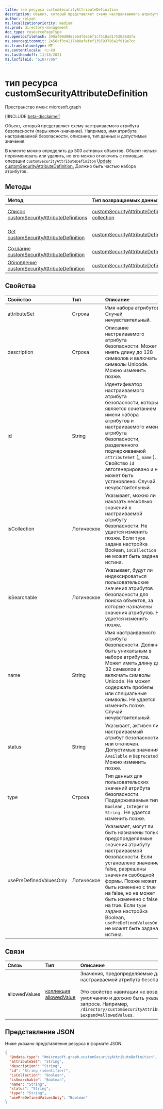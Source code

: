 ```yaml
---
title: тип ресурса customSecurityAttributeDefinition
description: Объект, который представляет схему настраиваемого атрибута безопасности (пары ключ-значение).
author: rolyon
ms.localizationpriority: medium
ms.prod: directory-management
doc_type: resourcePageType
ms.openlocfilehash: 390af00d09d2b54fde5bf1cf510ad1752038d3fa
ms.sourcegitcommit: 2456cf3c4117b88afefef139593796a2f919e7cc
ms.translationtype: MT
ms.contentlocale: ru-RU
ms.lasthandoff: 11/18/2021
ms.locfileid: "61077706"
---
```

# <a name="customsecurityattributedefinition-resource-type"></a>тип ресурса customSecurityAttributeDefinition

Пространство имен: microsoft.graph

[!INCLUDE [beta-disclaimer](../../includes/beta-disclaimer.md)]

Объект, который представляет схему настраиваемого атрибута безопасности (пары ключ-значение). Например, имя атрибута настраиваемой безопасности, описание, тип данных и допустимые значения.

В клиенте можно определить до 500 активных объектов. Объект нельзя переименовать или удалить, но его можно отключить с помощью операции `customSecurityAttributeDefiniton` [Update customSecurityAttributeDefinition.](../api/customsecurityattributedefinition-update.md) Должно быть частью набора атрибутов.

## <a name="methods"></a>Методы
|Метод|Тип возвращаемых данных|Описание|
|:---|:---|:---|
|[Список customSecurityAttributeDefinitions](../api/directory-list-customsecurityattributedefinitions.md)|[customSecurityAttributeDefinition collection](../resources/customsecurityattributedefinition.md)|Получите список объектов [customSecurityAttributeDefinition](../resources/customsecurityattributedefinition.md) и их свойств.|
|[Get customSecurityAttributeDefinition](../api/customsecurityattributedefinition-get.md)|[customSecurityAttributeDefinition](../resources/customsecurityattributedefinition.md)|Ознакомьтесь с свойствами и отношениями объекта [customSecurityAttributeDefinition.](../resources/customsecurityattributedefinition.md)|
|[Создание customSecurityAttributeDefinition](../api/directory-post-customsecurityattributedefinitions.md)|[customSecurityAttributeDefinition](../resources/customsecurityattributedefinition.md)|Создайте новый [объект customSecurityAttributeDefinition.](../resources/customsecurityattributedefinition.md)|
|[Обновление customSecurityAttributeDefinition](../api/customsecurityattributedefinition-update.md)|[customSecurityAttributeDefinition](../resources/customsecurityattributedefinition.md)|Обновление свойств объекта [customSecurityAttributeDefinition.](../resources/customsecurityattributedefinition.md)|

## <a name="properties"></a>Свойства
|Свойство|Тип|Описание|
|:---|:---|:---|
|attributeSet|Строка|Имя набора атрибутов. Случай нечувствительный.|
|description|Строка|Описание настраиваемого атрибута безопасности. Может иметь длину до 128 символов и включать символы Unicode. Можно изменить позже.|
|id|String|Идентификатор настраиваемого атрибута безопасности, который является сочетанием имени набора атрибутов и настраиваемого имени атрибута безопасности, разделенного подчеркиваемой `attributeSet` (_ `name` ). Свойство `id` автогенерировано и не может быть установлено. Случай нечувствительный.|
|isCollection|Логическое|Указывает, можно ли наказать несколько значений к настраиваемой атрибуту безопасности. Не удается изменить позже. Если `type` задана настройка Boolean, `isCollection` не может быть задана истина.|
|isSearchable|Логическое|Указывает, будут ли индексироваться пользовательские значения атрибутов безопасности для поиска объектов, за которые назначены значения атрибутов. Не удается изменить позже.|
|name|String|Имя настраиваемого атрибута безопасности. Должно быть уникальным в наборе атрибутов. Может иметь длину до 32 символов и включать символы Unicode. Не может содержать пробелы или специальные символы. Не удается изменить позже. Случай нечувствительный.|
|status|String|Указывает, активен ли настраиваемый атрибут безопасности или отключен. Допустимые значения `Available` и `Deprecated` . Можно изменить позже.|
|type|Строка|Тип данных для пользовательских значений атрибута безопасности. Поддерживаемые типы `Boolean` , `Integer` и `String` . Не удается изменить позже.|
|usePreDefinedValuesOnly|Логическое|Указывает, могут ли быть назначены только предопределяемые значения атрибуту настраиваемой безопасности. Если установлено значение false, разрешены значения свободной формы. Позже может быть изменено с true на false, но не может быть изменено с false на true. Если `type` задана настройка Boolean, `usePreDefinedValuesOnly` не может быть задана истина. |


## <a name="relationships"></a>Связи
|Связь|Тип|Описание|
|:---|:---|:---|
|allowedValues|[коллекция allowedValue](../resources/allowedvalue.md)|Значения, предопределяемые для этого настраиваемой атрибута безопасности.<br><br>Это свойство навигации не возвращается по умолчанию и должно быть указано в `$expand` запросе. Например, `/directory/customSecurityAttributeDefinitions?$expand=allowedValues`.|

## <a name="json-representation"></a>Представление JSON
Ниже указано представление ресурса в формате JSON.
<!-- {
  "blockType": "resource",
  "keyProperty": "id",
  "@odata.type": "microsoft.graph.customSecurityAttributeDefinition",
  "openType": false
}
-->
``` json
{
  "@odata.type": "#microsoft.graph.customSecurityAttributeDefinition",
  "attributeSet": "String",
  "description": "String",
  "id": "String (identifier)",
  "isCollection": "Boolean",
  "isSearchable": "Boolean",
  "name": "String",
  "status": "String",
  "type": "String",
  "usePreDefinedValuesOnly": "Boolean"
}
```
